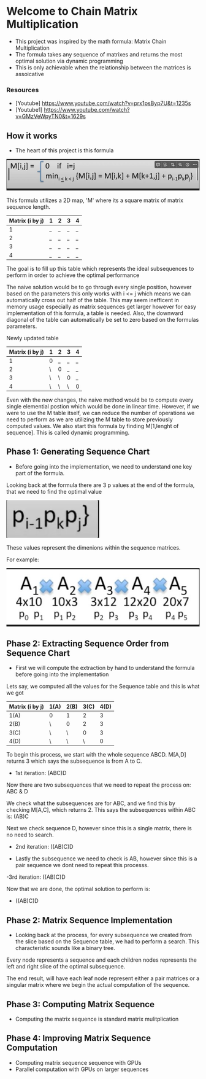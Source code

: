 # Welcome to Chain Matrix Multiplication

- This project was inspired by the math formula: Matrix Chain Multiplication 
- The formula takes any sequence of matrixes and returns the most optimal solution via dynamic programming
- This is only achievable when the relationship between the matrices is assoicative

### Resources
- [Youtube] https://www.youtube.com/watch?v=prx1psByp7U&t=1235s
- [Youtube1] https://www.youtube.com/watch?v=GMzVeWpyTN0&t=1629s


## How it works
- The heart of this project is this formula 

![Recursive Function](./images/Formula.jpg)

This formula utilizes a 2D map, 'M' where its a square matrix of matrix sequence length. 

| Matrix (i by j)   |  1    |  2    |  3    |  4    |
|-------------|-------------|-------------|-------------|-------------|
| 1 | _  | _ | _ | _ |
| 2 | _ | _ | _ | _ |
| 3 | _ | _ | _ | _ |
| 4 | _ | _ | _ | _ |

The goal is to fill up this table which represents the ideal subsequences to perform in order to achieve the optimal performance

The naive solution would be to go through every single position, however based on the parameters this only works with i <= j which means we can automatically cross out half of the table. This may seem inefficent in memory usage especially as matrix sequences get larger however for easy implementation of this formula, a table is needed. Also, the downward diagonal of the table can automatically be set to zero based on the formulas parameters. 

Newly updated table

| Matrix (i by j)   |  1    |  2    |  3    |  4    |
|-------------|-------------|-------------|-------------|-------------|
| 1 | 0  | _ | _ | _ |
| 2 | \ | 0 | _ | _ |
| 3 | \ | \ | 0 | _ |
| 4 | \ | \ | \ | 0 |

Even with the new changes, the naive method would be to compute every single elemential postion which would be done in linear time. However, if we were to use the M table itself, we can reduce the number of operations we need to perform as we are utilizing the M table to store previously computed values. We also start this formula by finding M[1,lenght of sequence]. This is called dynamic programming. 

## Phase 1: Generating Sequence Chart
- Before going into the implementation, we need to understand one key part of the formula. 

Looking back at the formula there are 3 p values at the end of the formula, that we need to find the optimal value 

![P values](./images/Formula_1.jpg)

These values represent the dimenions within the sequence matrices. 

For example:

![P values](./images/Formula_2.jpg)


## Phase 2: Extracting Sequence Order from Sequence Chart
- First we will compute the extraction by hand to understand the formula before going into the implementation

Lets say, we computed all the values for the Sequence table and this is what we got

| Matrix (i by j)   |  1(A)    |  2(B)    |  3(C)    |  4(D)    |
|-------------|-------------|-------------|-------------|-------------|
| 1(A) | 0  | 1 | 2 | 3 |
| 2(B) | \ | 0 | 2 | 3 |
| 3(C) | \ | \ | 0 | 3 |
| 4(D) | \ | \ | \ | 0 |

To begin this process, we start with the whole sequence ABCD. M[A,D] returns 3 which says the subsequence is from A to C.

- 1st iteration: (ABC)D

Now there are two subsequences that we need to repeat the process on: ABC & D

We check what the subsequences are for ABC, and we find this by checking M[A,C], which returns 2. This says the subsequences within ABC is: (AB)C

Next we check sequence D, however since this is a single matrix, there is no need to search. 

- 2nd iteration: ((AB)C)D

- Lastly the subsequence we need to check is AB, however since this is a pair sequence we dont need to repeat this processs. 

-3rd iteration: ((AB)C)D

Now that we are done, the optimal solution to perform is:
- ((AB)C)D

## Phase 2: Matrix Sequence Implementation 
- Looking back at the process, for every subsequence we created from the slice based on the Sequence table, we had to perform a search. This characteristic sounds like a binary tree. 

Every node represents a sequence and each children nodes represents the left and right slice of the optimal subsequence. 

The end result, will have each leaf node represent either a pair matrices or a  singular matrix where we begin the actual computation of the sequence. 

## Phase 3: Computing Matrix Sequence 

- Computing the matrix sequence is standard matrix mulitplication 

## Phase 4: Improving Matrix Sequence Computation 

- Computing matrix sequence sequence with GPUs
- Parallel computation with GPUs on larger sequences
